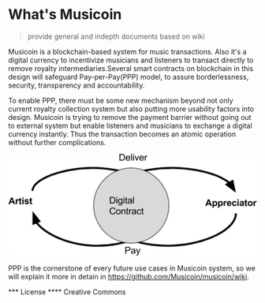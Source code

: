# What's Musicoin
> provide general and indepth documents based on wiki

Musicoin is a blockchain-based system for music transactions. Also it's a digital currency to incentivize musicians and listeners to transact directly to remove royalty intermediaries.Several smart contracts on blockchain in this design will safeguard Pay-per-Pay(PPP) model, to assure borderlessness, security, transparency and accountability.

To enable PPP, there must be some new mechanism beyond not only current royalty collection system but also putting more usability factors into design. Musicoin is trying to remove the payment barrier without going out to external system but enable listeners and musicians to exchange a digital currency instantly. Thus the transaction becomes an atomic operation without further complications.

<img src = "ppp.png">

PPP is the cornerstone of every future use cases in Musicoin system, so we will explain it more in detain in https://github.com/Musicoin/musicoin/wiki. 

*** License ****
Creative Commons 
